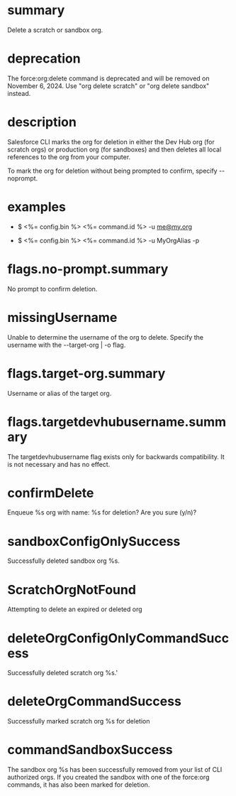 # summary

Delete a scratch or sandbox org.

# deprecation

The force:org:delete command is deprecated and will be removed on November 6, 2024. Use "org delete scratch" or "org delete sandbox" instead.

# description

Salesforce CLI marks the org for deletion in either the Dev Hub org (for scratch orgs) or production org (for sandboxes) and then deletes all local references to the org from your computer.

To mark the org for deletion without being prompted to confirm, specify --noprompt.

# examples

- $ <%= config.bin %> <%= command.id %> -u me@my.org

- $ <%= config.bin %> <%= command.id %> -u MyOrgAlias -p

# flags.no-prompt.summary

No prompt to confirm deletion.

# missingUsername

Unable to determine the username of the org to delete. Specify the username with the --target-org | -o flag.

# flags.target-org.summary

Username or alias of the target org.

# flags.targetdevhubusername.summary

The targetdevhubusername flag exists only for backwards compatibility. It is not necessary and has no effect.

# confirmDelete

Enqueue %s org with name: %s for deletion? Are you sure (y/n)?

# sandboxConfigOnlySuccess

Successfully deleted sandbox org %s.

# ScratchOrgNotFound

Attempting to delete an expired or deleted org

# deleteOrgConfigOnlyCommandSuccess

Successfully deleted scratch org %s.'

# deleteOrgCommandSuccess

Successfully marked scratch org %s for deletion

# commandSandboxSuccess

The sandbox org %s has been successfully removed from your list of CLI authorized orgs. If you created the sandbox with
one of the force:org commands, it has also been marked for deletion.
